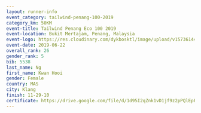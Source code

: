 ```yaml
--- 
layout: runner-info 
event_category: tailwind-penang-100-2019 
category_km: 50KM 
event-title: Tailwind Penang Eco 100 2019 
event-location: Bukit Mertajam, Penang, Malaysia 
event-logo: https://res.cloudinary.com/dykbosktl/image/upload/v1573614442/Logo/Logo_gqlzi3.jpg 
event-date: 2019-06-22 
overall_rank: 26
gender_rank: 5
bib: 5538
last_name: Ng
first_name: Kwan Hooi
gender: Female
country: MAS
city: Klang
finish: 11-29-10
certificate: https://drive.google.com/file/d/1d95I2qZnk1vD1jf9z2pPQlEpFextgr/view?usp=sharing
--- 
```

